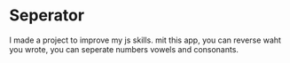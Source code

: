 # Seperator
 I made a project to improve my js skills.
 mit this app, you can reverse waht you wrote,
you can seperate numbers vowels and consonants.
